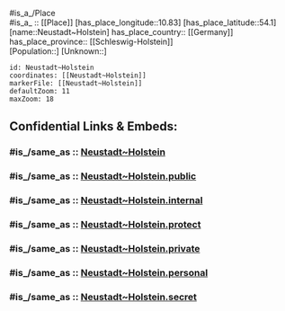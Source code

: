 ﻿---
confidential: public
isDeleted: false
location:
- 54.1
- 10.83
mapmarker: city
mapzoom:
- 7
- 12
SpocWebEntityId: 32856
tags:
- geo/City
type: City
---

#is_a_/Place  
#is_a_ :: [[Place]] 
[has_place_longitude::10.83] 
[has_place_latitude::54.1] 
[name::Neustadt~Holstein] 
has_place_country:: [[Germany]]  
has_place_province:: [[Schleswig-Holstein]]  
[Population::] 
[Unknown::] 


```leaflet
id: Neustadt~Holstein
coordinates: [[Neustadt~Holstein]] 
markerFile: [[Neustadt~Holstein]] 
defaultZoom: 11 
maxZoom: 18
```


## Confidential Links & Embeds: 

### #is_/same_as :: [Neustadt~Holstein](/_Standards/Earth/Continent/Europe/Europe~Central/Germany/Germany~West/Schleswig-Holstein/counties~SH/Ostholstein/cities~Ostholstein/Neustadt~Holstein.md) 

### #is_/same_as :: [Neustadt~Holstein.public](/_public/Earth/Continent/Europe/Europe~Central/Germany/Germany~West/Schleswig-Holstein/counties~SH/Ostholstein/cities~Ostholstein/Neustadt~Holstein.public.md) 

### #is_/same_as :: [Neustadt~Holstein.internal](/_internal/Earth/Continent/Europe/Europe~Central/Germany/Germany~West/Schleswig-Holstein/counties~SH/Ostholstein/cities~Ostholstein/Neustadt~Holstein.internal.md) 

### #is_/same_as :: [Neustadt~Holstein.protect](/_protect/Earth/Continent/Europe/Europe~Central/Germany/Germany~West/Schleswig-Holstein/counties~SH/Ostholstein/cities~Ostholstein/Neustadt~Holstein.protect.md) 

### #is_/same_as :: [Neustadt~Holstein.private](/_private/Earth/Continent/Europe/Europe~Central/Germany/Germany~West/Schleswig-Holstein/counties~SH/Ostholstein/cities~Ostholstein/Neustadt~Holstein.private.md) 

### #is_/same_as :: [Neustadt~Holstein.personal](/_personal/Earth/Continent/Europe/Europe~Central/Germany/Germany~West/Schleswig-Holstein/counties~SH/Ostholstein/cities~Ostholstein/Neustadt~Holstein.personal.md) 

### #is_/same_as :: [Neustadt~Holstein.secret](/_secret/Earth/Continent/Europe/Europe~Central/Germany/Germany~West/Schleswig-Holstein/counties~SH/Ostholstein/cities~Ostholstein/Neustadt~Holstein.secret.md)

